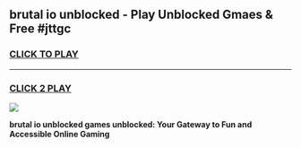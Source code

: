 
## brutal io unblocked - Play Unblocked Gmaes & Free #jttgc
<h3>
<a href="https://news.freeplayer.one?title=brutal_io_unblocked&ref=03M">CLICK TO PLAY</a></h3>
<hr>

<h3>
<a href="https://news.freeplayer.one?title=brutal_io_unblocked&ref=03M">CLICK 2 PLAY</a>
  
</h3>

<a href="https://news.freeplayer.one?title=brutal_io_unblocked&ref=03M"><img src="https://clearcache.store/games.png"></a>


**brutal io unblocked games unblocked: Your Gateway to Fun and Accessible Online Gaming**
